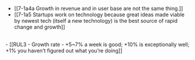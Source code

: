 - [[7-1a4a Growth in revenue and in user base are not the same thing.]]
- [[7-1a5 Startups work on technology because great ideas made viable by newest tech (itself a new technology) is the best source of rapid change and growth]]
<br>
- [[RUL3 - Growth rate - +5~7% a week is good; +10% is exceptionally well; +1% you haven’t figured out what you’re doing]]
